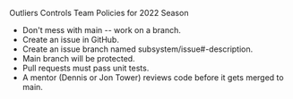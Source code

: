 Outliers Controls Team Policies for 2022 Season

- Don't mess with main -- work on a branch.
- Create an issue in GitHub.
- Create an issue branch named subsystem/issue#-description.
- Main branch will be protected.
- Pull requests must pass unit tests.
- A mentor (Dennis or Jon Tower) reviews code before it gets merged to main.